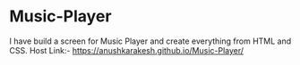 # Music-Player
I have build a screen for Music Player and create everything from HTML and CSS.
Host Link:- https://anushkarakesh.github.io/Music-Player/
